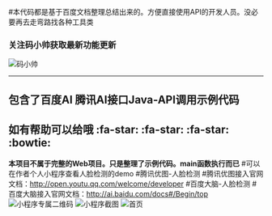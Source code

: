 #本代码都是基于百度文档整理总结出来的。方便直接使用API的开发人员。没必要再去走弯路找各种工具类


### 关注码小帅获取最新功能更新

![码小帅](https://images.gitee.com/uploads/images/2021/0518/164321_b70506da_131538.jpeg "码小帅.jpg")

----------------------------------------------------------------------------------
 **包含了百度AI 腾讯AI接口Java-API调用示例代码**
----------------------------------------------------------------------------------
如有帮助可以给哦 :fa-star:  :fa-star:  :fa-star:  :bowtie: 
----------------------------------------------------------------------------------
 **本项目不属于完整的Web项目。只是整理了示例代码。main函数执行而已** 
#可以在作者个人小程序查看人脸检测的demo
#腾讯优图-人脸检测
#腾讯优图接入官网文档：http://open.youtu.qq.com/welcome/developer
#百度大脑-人脸检测
#百度大脑接入官网文档：http://ai.baidu.com/docs#/Begin/top
![小程序专属二维码](https://www.xsshome.cn/xcx.jpg "小程序专属二维码")
![小程序截图](https://www.xsshome.cn/index.png "小程序截图")
![首页](https://gitee.com/uploads/images/2017/1117/091114_94ae7c1a_131538.png "xcx.png")